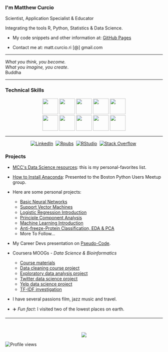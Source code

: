 ### I'm Matthew Curcio  

Scientist, Application Specialist & Educator  

Integrating the tools R, Python, Statistics & Data Science.  

- My code snippets and other information at: [GitHub Pages](https://mccurcio.github.io/)

- Contact me at: matt.curcio.ri [@] gmail.com

---

   _What you think, you become.<br>What you imagine, you create_.<br>Buddha  

---

### Technical Skills


<p align="center">
   <code><img height="50" src="https://www.vectorlogo.zone/logos/python/python-horizontal.svg"></code>
   <code><img height="50" src="https://www.vectorlogo.zone/logos/r-project/r-project-ar21.svg"></code>
   <code><img height="50" src="https://www.vectorlogo.zone/logos/gnu_bash/gnu_bash-ar21.svg"></code>
   <code><img height="50" src="https://www.vectorlogo.zone/logos/w3_html5/w3_html5-ar21.svg"></code>
   <code><img height="50" src="https://img.icons8.com/color/50/000000/css3.png"/></code><br>
   <code><img height="50" src="https://www.vectorlogo.zone/logos/linux/linux-ar21.svg"></code>
   <code><img height="50" src="https://www.vectorlogo.zone/logos/ubuntu/ubuntu-ar21.svg"></code>
   <code><img height="50" src="https://www.vectorlogo.zone/logos/github/github-ar21.svg"></code>
   <code><img height="50" src="https://www.vectorlogo.zone/logos/gimp/gimp-ar21.svg"></code>
   <code><img height="50" src="https://www.vectorlogo.zone/logos/coursera/coursera-ar21.svg"></code>
</p>

---


<!-- BADGES -->
<p align="center">
<a href="https://www.linkedin.com/in/mattcurcio" ><img src="https://img.shields.io/badge/linkedin-%230077B5.svg?&style=flat-square&logo=linkedin&logoColor=white" alt="LinkedIn" /></a>&nbsp;
<a href="https://rpubs.com/oaxacamatt" ><img src="https://img.shields.io/badge/R-276DC3.svg?style=flat-square&logo=R&logoColor=white" alt="Rpubs" /></a>&nbsp;
<a href="https://rpubs.com/oaxacamatt" ><img src="https://img.shields.io/badge/RStudio-75AADB.svg?style=flat-square&logo=RStudio&logoColor=white" alt="RStudio" /></a>&nbsp; 
<a href="https://stackoverflow.com/users/851043/oaxacamatt" ><img src="https://img.shields.io/badge/StackOverflow-F58025.svg?style=flat-square&logo=stackoverflow&logoColor=white" alt="Stack Overflow" /></a>&nbsp;
<!-- <a href="https://mccurcio.github.io/about/" ><img src="https://img.shields.io/badge/About-Matthew-yellow?style=flat-square" /></a>&nbsp; -->
</p>


### Projects

- [MCC's Data Science resources](https://github.com/mccurcio/mcc-ds-material): this is my personal-favorites list. 

- [How to Install Anaconda](https://github.com/mccurcio/mcc-ds-material/blob/master/assets/Boston_Python_Users_Study_Group_11_17_2021.pdf): Presented to the Boston Python Users Meetup group.

- Here are some personal projects:
    - [Basic Neural Networks](https://github.com/mccurcio/Intro-NeuralNetworks/blob/master/neural-network.pdf)
    - [Support Vector Machines](https://github.com/mccurcio/SVM-Intro/blob/master/06-svm.pdf)
    - [Logistic Regression Introduction](https://github.com/mccurcio/mcc-logit-intro/blob/master/intro-2-logit.pdf)
    - [Principle Component Analysis](https://github.com/mccurcio/mcc-pca-intro/blob/master/01-pca-intro-R.pdf)
    - [Machine Learning Introduction](https://github.com/mccurcio/mcc-machine-learning-intro/blob/master/mcc-ml-project-info.pdf)
    - [Anti-freeze-Protein Classification, EDA & PCA](https://github.com/mccurcio/kaggle-protein-data)
    - More To Follow...

- My Career Devs presentation on [Pseudo-Code](https://github.com/mccurcio/pseudocode-flowchart-pdf).

- Coursera MOOGs - *Data Science & Bioinformatics*
    - [Course materials](https://github.com/mccurcio/Coursera_Materials)
    - [Data cleaning course project](https://github.com/mccurcio/coursera_getting_cleaning_data)
    - [Exploratory data analysis project](https://github.com/mccurcio/ExData_Plotting1)
    - [Twitter data science project](https://github.com/mccurcio/twitter-ipynb)
    - [Yelp data science project](https://github.com/mccurcio/yelp-ipynb)
    - [TF-IDF investigation](https://github.com/mccurcio/first-look-ml)

- I have several passions film, jazz music and travel.

- :airplane: *Fun fact*: I visited two of the lowest places on earth.

---

<br />

<p align="center">
<img src="https://github-readme-stats.vercel.app/api?username=mccurcio&theme=radical&show_icons=true" />

![Profile views](https://gpvc.arturio.dev/mccurcio)  
</p>
